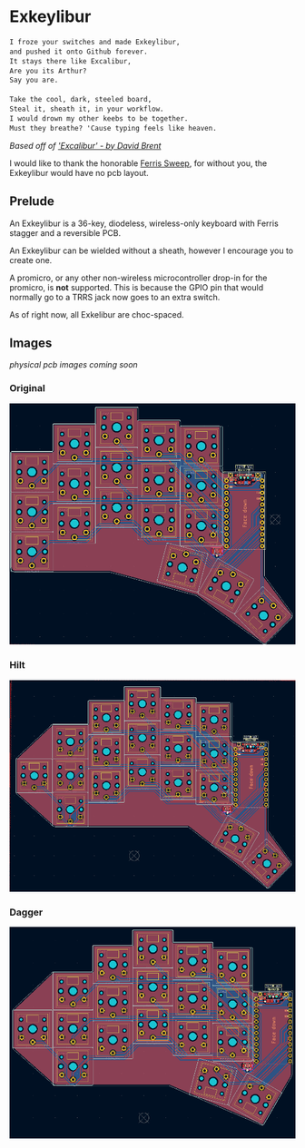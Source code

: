 # Exkeylibur

```markdown
I froze your switches and made Exkeylibur,
and pushed it onto Github forever.
It stays there like Excalibur,
Are you its Arthur?
Say you are.

Take the cool, dark, steeled board,
Steal it, sheath it, in your workflow.
I would drown my other keebs to be together.
Must they breathe? 'Cause typing feels like heaven.
```

*Based off of ['Excalibur' - by David Brent](https://www.youtube.com/watch?v=634TC7Feku4)*

I would like to thank the honorable [Ferris Sweep](https://github.com/davidphilipbarr/Sweep), for without you, the Exkeylibur would have no pcb layout.

## Prelude

An Exkeylibur is a 36-key, diodeless, wireless-only keyboard with Ferris stagger and a reversible PCB.

An Exkeylibur can be wielded without a sheath, however I encourage you to create one.

A promicro, or any other non-wireless microcontroller drop-in for the promicro, is **not** supported. This is because the GPIO pin that would normally go to a TRRS jack
now goes to an extra switch.

As of right now, all Exkelibur are choc-spaced.

## Images

*physical pcb images coming soon*

### Original

![original-pcb](https://github.com/tlietz/Exkeylibur/blob/main/images/og_pcb.png)

### Hilt

![hilt-pcb](https://github.com/tlietz/Exkeylibur/blob/main/images/hilt_pcb.png)

### Dagger

![dagger-pcb](https://github.com/tlietz/Exkeylibur/blob/main/images/dagger_pcb.png)
